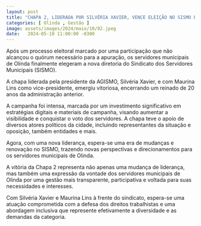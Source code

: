 ```yaml
---
layout: post
title: "CHAPA 2, LIDERADA POR SILVÉRIA XAVIER, VENCE ELEIÇÃO NO SISMO E PÕE FIM A DUAS DÉCADAS DE ADMINISTRAÇÃO"
categories: [ Olinda , Gestão ]
image: assets/images/2024/maio/10/02.jpeg
date:   2024-05-10 11:00:00 -0300
---
```

Após um processo eleitoral marcado por uma participação que não alcançou o quórum necessário para a apuração, os servidores municipais de Olinda finalmente elegeram a nova diretoria do Sindicato dos Servidores Municipais (SISMO).

A chapa liderada pela presidente da AGISMO, Silvéria Xavier, e com Maurina Lins como vice-presidente, emergiu vitoriosa, encerrando um reinado de 20 anos da administração anterior.

A campanha foi intensa, marcada por um investimento significativo em estratégias digitais e materiais de campanha, visando aumentar a visibilidade e conquistar o voto dos servidores. A chapa teve o apoio de diversos atores políticos da cidade, incluindo representantes da situação e oposição, também entidades e mais.

Agora, com uma nova liderança, espera-se uma era de mudanças e renovação no SISMO, trazendo novas perspectivas e direcionamentos para os servidores municipais de Olinda.

A vitória da Chapa 2 representa não apenas uma mudança de liderança, mas também uma expressão da vontade dos servidores municipais de Olinda por uma gestão mais transparente, participativa e voltada para suas necessidades e interesses.

Com Silvéria Xavier e Maurina Lins à frente do sindicato, espera-se uma atuação comprometida com a defesa dos direitos trabalhistas e uma abordagem inclusiva que represente efetivamente a diversidade e as demandas da categoria.